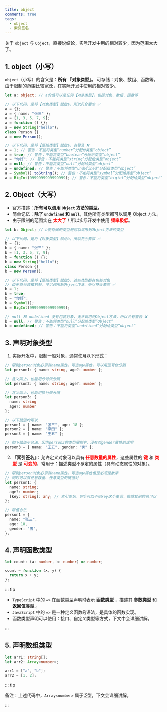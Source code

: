 ```yaml
---
title: object
comments: true
tags:
  - object
  - 索引签名
---
```



关于 `object` 与 `Object`，直接说结论，实际开发中用的相对较少，因为范围太大了。

## 1. object（小写）

`object`（小写）的含义是：**所有 『对象类型』。** 可存储：对象、数组、函数等。由于限制的范围比较宽泛，在实际开发中使用的相对较少。

```ts
let a: object; // a的值可以是任何【对象类型】，包括对象、数组、函数等

// 以下代码，是将【对象类型】赋给a，所以符合要求 ✅
a = {};
a = { name: "张三" };
a = [1, 3, 5, 7, 9];
a = function () {};
a = new String("hello");
class Person {}
a = new Person();

// 以下代码，是将【原始类型】赋给a，有警告 ❌
a = 1; // 警告：不能将类型“number”分配给类型“object”
a = true; // 警告：不能将类型“boolean”分配给类型“object”
a = "你好"; // 警告：不能将类型“string”分配给类型“object”
a = null; // 警告：不能将类型“null”分配给类型“object”
a = undefined; // 警告：不能将类型“undefined”分配给类型“object”
a = Symbol().toString(); // 警告：不能将类型“symbol”分配给类型“object”
a = BigInt(9999999999999999); // 警告：不能将类型“bigint”分配给类型“object”
```

## 2. Object（大写）

- 官方描述：**所有可以调用 `Object` 方法的类型。**
- 简单记忆：**除了 `undefined` 和 `null`**，其他所有类型都可以调用 Object 方法。
- 由于限制的范围实在 **<span style="color:red">太大了</span>**！所以实际开发中使用 **<span style="color:red">频率极低</span>**。

```ts
let b: Object; // b能存储的类型是可以调用到Object方法的类型

// 以下代码，是将【对象类型】赋给b，所以符合要求 ✅
b = {};
b = { name: "张三" };
b = [1, 3, 5, 7, 9];
b = function () {};
b = new String("hello");
class Person {}
b = new Person();

// 以下代码，是将【原始类型】赋给b，这些类型都有包装对象
// 由于自动装箱机制，可以调用到Object方法，所以符合要求 ✅
b = 1;
b = true;
b = "你好";
b = Symbol();
b = BigInt(9999999999999999);

// null 和 undefined 没有包装对象，无法调用到Object方法，所以会有警告 ❌
b = null; // 警告：不能将类型“null”分配给类型“Object”
b = undefined; // 警告：不能将类型“undefined”分配给类型“object”
```

## 3. 声明对象类型

1. 实际开发中，限制一般对象，通常使用以下形式：

```ts
// 限制person对象必须有name属性，可选age属性，可以用逗号做分隔
let person1: { name: string, age?: number };

// 含义同上，也能用分号做分隔
let person2: { name: string; age?: number };

// 含义同上，也能用换行做分隔
let person3: {
  name: string
  age?: number
};

// 以下赋值均可以
person1 = { name: "张三", age: 18 };
person2 = { name: "李四" };
person3 = { name: "王五" };

// 如下赋值不合法，因为person3的类型限制中，没有对gender属性的说明
person3 = { name: "王五", gender: "男" };
```

2. **『索引签名』**：允许定义对象可以具有 **<span style="color:red">任意数量的属性</span>**，这些属性的 **<span style="color:red">键</span>** 和 **<span style="color:red">类型</span>** 是 **<span style="color:red">可变的</span>**，常用于：描述类型不确定的属性（具有动态属性的对象）。

```ts
// 限制person对象必须有name属性，可选age属性但是必须是数字
// 同时可以有任意数量、任意类型的键值对
let person1: {
  name: string;
  age?: number;
  [key: string]: any; // 索引签名，完全可以不用key这个单词，换成其他的也可以
};

// 赋值合法
person1 = {
  name: "张三",
  age: 18,
  gender: "男",
};
```

## 4. 声明函数类型

```ts
let count: (a: number, b: number) => number;

count = function (x, y) {
  return x + y;
};
```

::: tip

- `TypeScript` 中的 `=>` 在函数类型声明时表示 **函数类型** ，描述其 **参数类型** 和 **返回值类型** 。
- `JavaScript` 中的 `=>` 是一种定义函数的语法，是具体的函数实现。
- 函数类型声明可以使用：接口、自定义类型等方式，下文中会详细讲解。

:::

## 5. 声明数组类型

```ts
let arr1: string[];
let arr2: Array<number>;

arr1 = ["a", "b"];
arr2 = [1, 2];
```

::: tip

备注：上述代码中，`Array<number>` 属于泛型，下文会详细讲解。

:::
